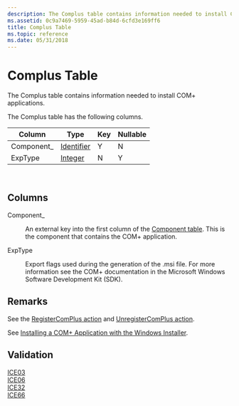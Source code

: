 ```yaml
---
description: The Complus table contains information needed to install COM+ applications.
ms.assetid: 0c9a7469-5959-45ad-b84d-6cfd3e169ff6
title: Complus Table
ms.topic: reference
ms.date: 05/31/2018
---
```


# Complus Table

The Complus table contains information needed to install COM+ applications.

The Complus table has the following columns.



| Column      | Type                         | Key | Nullable |
|-------------|------------------------------|-----|----------|
| Component\_ | [Identifier](identifier.md) | Y   | N        |
| ExpType     | [Integer](integer.md)       | N   | Y        |



 

## Columns

<dl> <dt>

<span id="Component_"></span><span id="component_"></span><span id="COMPONENT_"></span>Component\_
</dt> <dd>

An external key into the first column of the [Component table](component-table.md). This is the component that contains the COM+ application.

</dd> <dt>

<span id="ExpType"></span><span id="exptype"></span><span id="EXPTYPE"></span>ExpType
</dt> <dd>

Export flags used during the generation of the .msi file. For more information see the COM+ documentation in the Microsoft Windows Software Development Kit (SDK).

</dd> </dl>

## Remarks

See the [RegisterComPlus action](registercomplus-action.md) and [UnregisterComPlus action](unregistercomplus-action.md).

See [Installing a COM+ Application with the Windows Installer](installing-a-com--application-with-the-windows-installer.md).

## Validation

<dl>

[ICE03](ice03.md)  
[ICE06](ice06.md)  
[ICE32](ice32.md)  
[ICE66](ice66.md)  
</dl>

 

 



